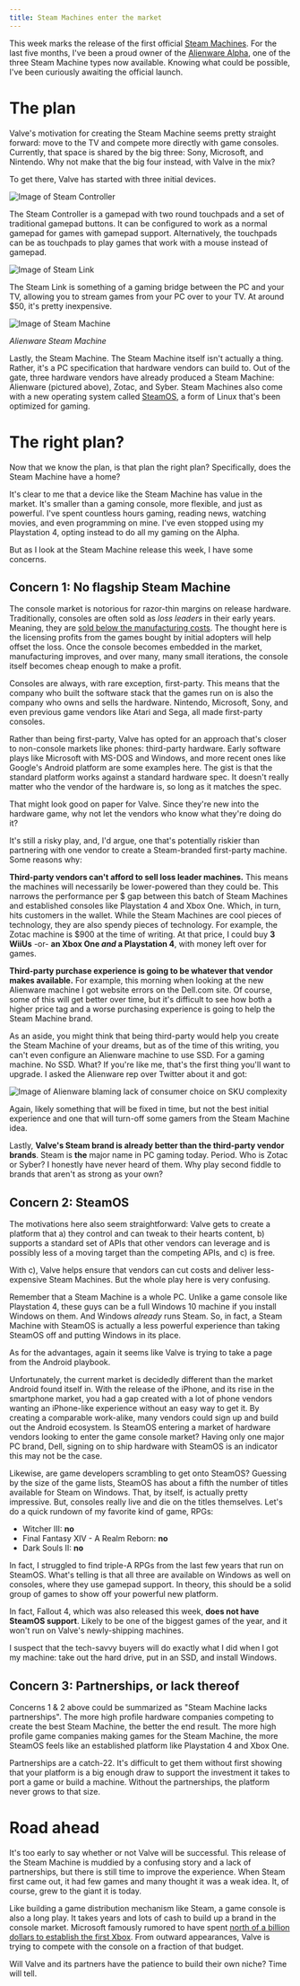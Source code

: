 ```yaml
---
title: Steam Machines enter the market
---
```

This week marks the release of the first official [Steam Machines](http://store.steampowered.com/hardware).  For the last five months, I've been a proud owner of the [Alienware Alpha](http://www.alienware.com/landings/alpha/), one of the three Steam Machine types now available.  Knowing what could be possible, I've been curiously awaiting the official launch.  

# The plan

Valve's motivation for creating the Steam Machine seems pretty straight forward: move to the TV and compete more directly with game consoles.  Currently, that space is shared by the big three: Sony, Microsoft, and Nintendo.  Why not make that the big four instead, with Valve in the mix?

To get there, Valve has started with three initial devices.

![Image of Steam Controller](http://cdn.akamai.steamstatic.com/steam/apps/353370/header.jpg?t=1447180995)

The Steam Controller is a gamepad with two round touchpads and a set of traditional gamepad buttons.  It can be configured to work as a normal gamepad for games with gamepad support.  Alternatively, the touchpads can be as touchpads to play games that work with a mouse instead of gamepad.

![Image of Steam Link](http://cdn.akamai.steamstatic.com/steam/apps/353380/header.jpg?t=1447183971)

The Steam Link is something of a gaming bridge between the PC and your TV, allowing you to stream games from your PC over to your TV.  At around $50, it's pretty inexpensive.  

![Image of Steam Machine](http://cdn.akamai.steamstatic.com/steam/apps/353390/header.jpg?t=1447197276)

_Alienware Steam Machine_

Lastly, the Steam Machine.  The Steam Machine itself isn't actually a thing.  Rather, it's a PC specification that hardware vendors can build to.  Out of the gate, three hardware vendors have already produced a Steam Machine: Alienware (pictured above), Zotac, and Syber.  Steam Machines also come with a new operating system called [SteamOS](http://store.steampowered.com/steamos/), a form of Linux that's been optimized for gaming.  

# The right plan?

Now that we know the plan, is that plan the right plan?  Specifically, does the Steam Machine have a home?

It's clear to me that a device like the Steam Machine has value in the market.  It's smaller than a gaming console, more flexible, and just as powerful.  I've spent countless hours gaming, reading news, watching movies, and even programming on mine.  I've even stopped using my Playstation 4, opting instead to do all my gaming on the Alpha.

But as I look at the Steam Machine release this week, I have some concerns.  

## Concern 1: No flagship Steam Machine

The console market is notorious for razor-thin margins on release hardware. Traditionally, consoles are often sold as _loss leaders_ in their early years.  Meaning, they are [sold below the manufacturing costs](http://www.forbes.com/sites/timworstall/2013/09/06/microsoft-upends-the-economics-of-games-machines-with-xbox-one/).  The thought here is the licensing profits from the games bought by initial adopters will help offset the loss.  Once the console becomes embedded in the market, manufacturing improves, and over many, many small iterations, the console itself becomes cheap enough to make a profit.

Consoles are always, with rare exception, first-party.  This means that the company who built the software stack that the games run on is also the company who owns and sells the hardware.  Nintendo, Microsoft, Sony, and even previous game vendors like Atari and Sega, all made first-party consoles.

Rather than being first-party, Valve has opted for an approach that's closer to non-console markets like phones: third-party hardware.  Early software plays like Microsoft with MS-DOS and Windows, and more recent ones like Google's Android platform are some examples here.  The gist is that the standard platform works against a standard hardware spec. It doesn't really matter who the vendor of the hardware is, so long as it matches the spec.

That might look good on paper for Valve.  Since they're new into the hardware game, why not let the vendors who know what they're doing do it?

It's still a risky play, and, I'd argue, one that's potentially riskier than partnering with one vendor to create a Steam-branded first-party machine.  Some reasons why:

**Third-party vendors can't afford to sell loss leader machines.**  This means the machines will necessarily be lower-powered than they could be.  This narrows the performance per $ gap between this batch of Steam Machines and established consoles like Playstation 4 and Xbox One.  Which, in turn, hits customers in the wallet.  While the Steam Machines are cool pieces of technology, they are also spendy pieces of technology.  For example, the Zotac machine is $900 at the time of writing.  At that price, I could buy **3 WiiUs** -or- **an Xbox One *and* a Playstation 4**, with money left over for games.

**Third-party purchase experience is going to be whatever that vendor makes available.**  For example, this morning when looking at the new Alienware machine I got website errors on the Dell.com site.  Of course, some of this will get better over time, but it's difficult to see how both a higher price tag and a worse purchasing experience is going to help the Steam Machine brand.

As an aside, you might think that being third-party would help you create the Steam Machine of your dreams, but as of the time of this writing, you can't even configure an Alienware machine to use SSD.  For a gaming machine.  No SSD.  What?  If you're like me, that's the first thing you'll want to upgrade.  I asked the Alienware rep over Twitter about it and got:

![Image of Alienware blaming lack of consumer choice on SKU complexity](http://www.jonathanturner.org/images/alienware.png)

Again, likely something that will be fixed in time, but not the best initial experience and one that will turn-off some gamers from the Steam Machine idea.

Lastly, **Valve's Steam brand is already better than the third-party vendor brands**.  Steam is **the** major name in PC gaming today.  Period.  Who is Zotac or Syber?  I honestly have never heard of them.  Why play second fiddle to brands that aren't as strong as your own?

## Concern 2: SteamOS

The motivations here also seem straightforward: Valve gets to create a platform that a) they control and can tweak to their hearts content, b) supports a standard set of APIs that other vendors can leverage and is possibly less of a moving target than the competing APIs, and c) is free.  

With c), Valve helps ensure that vendors can cut costs and deliver less-expensive Steam Machines.  But the whole play here is very confusing.  

Remember that a Steam Machine is a whole PC.  Unlike a game console like Playstation 4, these guys can be a full Windows 10 machine if you install Windows on them.  And Windows *already* runs Steam.  So, in fact, a Steam Machine with SteamOS is actually a less powerful experience than taking SteamOS off and putting Windows in its place.

As for the advantages, again it seems like Valve is trying to take a page from the Android playbook.

Unfortunately, the current market is decidedly different than the market Android found itself in.  With the release of the iPhone, and its rise in the smartphone market, you had a gap created with a lot of phone vendors wanting an iPhone-like experience without an easy way to get it.  By creating a comparable work-alike, many vendors could sign up and build out the Android ecosystem.  Is SteamOS entering a market of hardware vendors looking to enter the game console market?  Having only one major PC brand, Dell, signing on to ship hardware with SteamOS is an indicator this may not be the case.

Likewise, are game developers scrambling to get onto SteamOS?  Guessing by the size of the game lists, SteamOS has about a fifth the number of titles available for Steam on Windows.  That, by itself, is actually pretty impressive.  But, consoles really live and die on the titles themselves.  Let's do a quick rundown of my favorite kind of game, RPGs:

* Witcher III: **no**
* Final Fantasy XIV - A Realm Reborn: **no**
* Dark Souls II: **no**

In fact, I struggled to find triple-A RPGs from the last few years that run on SteamOS.  What's telling is that all three are available on Windows as well on consoles, where they use gamepad support.  In theory, this should be a solid group of games to show off your powerful new platform.

In fact, Fallout 4, which was also released this week, **does not have SteamOS support**.  Likely to be one of the biggest games of the year, and it won't run on Valve's newly-shipping machines.  

I suspect that the tech-savvy buyers will do exactly what I did when I got my machine: take out the hard drive, put in an SSD, and install Windows. 

## Concern 3: Partnerships, or lack thereof

Concerns 1 & 2 above could be summarized as "Steam Machine lacks partnerships".  The more high profile hardware companies competing to create the best Steam Machine, the better the end result.  The more high profile game companies making games for the Steam Machine, the more SteamOS feels like an established platform like Playstation 4 and Xbox One.

Partnerships are a catch-22.  It's difficult to get them without first showing that your platform is a big enough draw to support the investment it takes to port a game or build a machine.  Without the partnerships, the platform never grows to that size.

# Road ahead

It's too early to say whether or not Valve will be successful.  This release of the Steam Machine is muddied by a confusing story and a lack of partnerships, but there is still time to improve the experience.  When Steam first came out, it had few games and many thought it was a weak idea. It, of course, grew to the giant it is today.  

Like building a game distribution mechanism like Steam, a game console is also a long play.  It takes years and lots of cash to build up a brand in the console market.  Microsoft famously rumored to have spent [north of a billion dollars to establish the first Xbox](http://venturebeat.com/2011/11/15/the-making-of-the-xbox-part-2/).  From outward appearances, Valve is trying to compete with the console on a fraction of that budget.  

Will Valve and its partners have the patience to build their own niche?  Time will tell.
